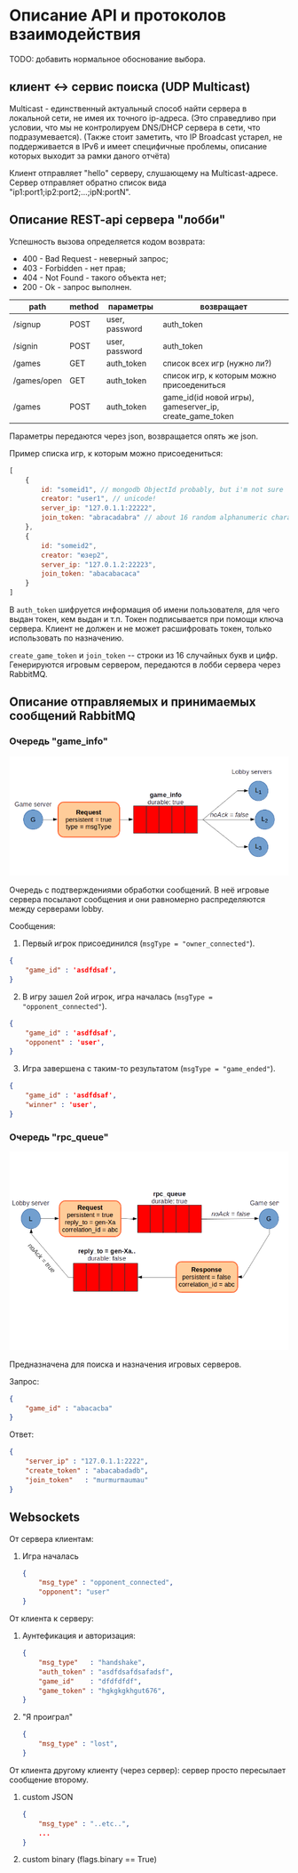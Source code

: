 # Описание API и протоколов взаимодействия

TODO: добавить нормальное обоснование выбора.

## клиент <-> сервис поиска (UDP Multicast)
Multicast - единственный актуальный способ найти сервера в локальной сети, не имея их точного ip-адреса.
(Это справедливо при условии, что мы не контролируем DNS/DHCP сервера в сети, что подразумевается).
(Также стоит заметить, что IP Broadcast устарел, не поддерживается в IPv6 и имеет специфичные проблемы, описание которых выходит за рамки даного отчёта)

Клиент отправляет "hello" серверу, слушающему на Multicast-адресе. Сервер отправляет обратно
список вида "ip1:port1;ip2:port2;...;ipN:portN".

## Описание REST-api сервера "лобби"
Успешность вызова определяется кодом возврата:

 * 400 - Bad Request - неверный запрос;
 * 403 - Forbidden - нет прав;
 * 404 - Not Found - такого объекта нет;
 * 200 - Ok - запрос выполнен.

| path           | method | параметры      | возвращает                                                |
|----------------|--------|----------------|-----------------------------------------------------------|
| /signup        | POST   | user, password | auth_token                                                |
| /signin        | POST   | user, password | auth_token                                                |
| /games         | GET    | auth_token     | список всех игр (нужно ли?)                               |
| /games/open    | GET    | auth_token     | список игр, к которым можно присоедениться                |
| /games         | POST   | auth_token     | game_id(id  новой игры), gameserver_ip, create_game_token |


Параметры передаются через json, возвращается опять же json.

Пример списка игр, к которым можно присоедениться:

```javascript
[
    {
        id: "someid1", // mongodb ObjectId probably, but i'm not sure
        creator: "user1", // unicode!
        server_ip: "127.0.1.1:22222",
        join_token: "abracadabra" // about 16 random alphanumeric characters
    },
    {
        id: "someid2",
        creator: "юзер2",
        server_ip: "127.0.1.2:22223",
        join_token: "abacabacaca"
    }
]

```

В `auth_token` шифруется информация об имени пользователя, для чего выдан токен, кем выдан и т.п. Токен подписывается при помощи ключа сервера.
Клиент не должен и не может расшифровать токен, только использовать по назначению.

`create_game_token` и `join_token` -- строки из 16 случайных букв и цифр. Генерируются игровым сервером, передаются в лобби сервера через RabbitMQ.

## Описание отправляемых и принимаемых сообщений RabbitMQ

### Очередь "game_info"

![game_info](docs/game_info.png)

Очередь с подтверждениями обработки сообщений.
В неё игровые сервера посылают сообщения и они равномерно распределяются между серверами lobby.

Сообщения:

1. Первый игрок присоединился (`msgType = "owner_connected"`).

```json
{
    "game_id" : 'asdfdsaf',
}
```

2. В игру зашел 2ой игрок, игра началась (`msgType = "opponent_connected"`).

```json
{
    "game_id" : 'asdfdsaf',
    "opponent" : 'user',
}
```

3. Игра завершена с таким-то результатом (`msgType = "game_ended"`).

```json
{
    "game_id" : 'asdfdsaf',
    "winner" : 'user',
}
```

### Очередь "rpc_queue"

![rpc_queue](docs/rpc_queue.png)

Предназначена для поиска и назначения игровых серверов.

Запрос:

```json
{
    "game_id" : "abacacba"
}
```

Ответ:

```json
{
    "server_ip" : "127.0.1.1:2222",
    "create_token" : "abacabadadb",
    "join_token"   : "murmurmaumau"
}
```

## Websockets

От сервера клиентам:

 1. Игра началась

    ```json
    {
        "msg_type" : "opponent_connected",
        "opponent": "user"
    }
    ```

От клиента к серверу:

 1. Аунтефикация и авторизация:

    ```json
    {
        "msg_type"   : "handshake",
        "auth_token" : "asdfdsafdsafadsf",
        "game_id"    : "dfdfdfdf",
        "game_token" : "hgkgkgkhgut676",
    }
    ```

 2. "Я проиграл"

    ```json
    {
        "msg_type" : "lost",
    }
    ```

От клиента другому клиенту (через сервер):
сервер просто пересылает сообщение второму.

 1. custom JSON
    ```json
    {
        "msg_type" : "..etc..",
        ...
    }
    ```

 2. custom binary (flags.binary == True)


